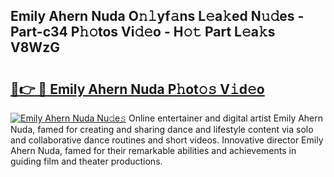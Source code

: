 ## Emily Ahern Nuda O𝚗𝚕yf𝚊ns L𝚎a𝚔ed N𝚞𝚍es - Part-c34 P𝚑𝚘tos Vi𝚍𝚎o - H𝚘𝚝 Part L𝚎a𝚔s V8WzG

# <h2><a href="http://kf5tvo.oniu.top/?m=Emily+Ahern+Nuda">🔗👉 🔴 Emily Ahern Nuda P𝚑ot𝚘𝚜 V𝚒d𝚎o</a></h2>

[![Emily Ahern Nuda Nu𝚍e𝚜](https://i.imgur.com/0qMVB7G.gif)](http://kf5tvo.oniu.top/?m=Emily+Ahern+Nuda)
Online entertainer and digital artist Emily Ahern Nuda, famed for creating and sharing dance and lifestyle content via solo and collaborative dance routines and short videos. Innovative director Emily Ahern Nuda, famed for their remarkable abilities and achievements in guiding film and theater productions.  
